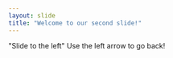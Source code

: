 ```yaml
---
layout: slide
title: "Welcome to our second slide!"
---
```

"Slide to the left"
Use the left arrow to go back!
